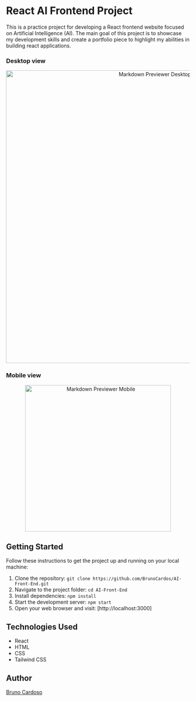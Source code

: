 # React AI Frontend Project

This is a practice project for developing a React frontend website focused on Artificial Intelligence (AI). The main goal of this project is to showcase my development skills and create a portfolio piece to highlight my abilities in building react applications.

### Desktop view

<div align="center">
  <img src="https://github.com/Steravy/AI-Front-End/blob/main/public/app-sreen-shots/b_dsk.png" alt="Markdown Previewer Desktop" width="800px" height='auto' />
</div>

### Mobile view

<div align="center">
  <img src="https://github.com/Steravy/AI-Front-End/blob/main/public/app-sreen-shots/b_mobile.png" alt="Markdown Previewer Mobile" width="400px" height='auto' />
</div>


## Getting Started

Follow these instructions to get the project up and running on your local machine:

1. Clone the repository: `git clone https://github.com/BrunoCardos/AI-Front-End.git`
2. Navigate to the project folder: `cd AI-Front-End`
3. Install dependencies: `npm install`
4. Start the development server: `npm start`
5. Open your web browser and visit: [http://localhost:3000]

## Technologies Used

- React
- HTML
- CSS
- Tailwind CSS

## Author

[Bruno Cardoso](https://github.com/BrunoCardos)

<!-- ## Table of Contents

- [Home](#home)
- [What Is GPT?](#what-is-gpt)
- [Open AI](#open-ai)
- [Case Studies](#case-studies)
- [Library](#library)

## Home

The Home section serves as the landing page for the website. It provides an overview of the project, introduces the purpose and objectives, and sets the context for visitors. This section can also include a visually appealing layout and graphics to grab the attention of the users.

## What Is GPT?

The "What Is GPT?" section is dedicated to explaining the concept of GPT to visitors who might not be familiar with it.

## Open AI

The Open AI section focuses on providing information about the OpenAI organization. 

## Case Studies

The Case Studies section presents real-world examples of AI applications.

## Library

The Library section serves as a resource hub for users interested in diving deeper into AI development.

## Conclusion

This README provides an outline for a React frontend project focused on AI development. By implementing this project, you can showcase my skills in React and create a valuable addition to my portfolio. -->